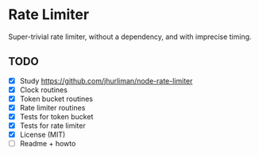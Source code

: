 # Rate Limiter

Super-trivial rate limiter, without a dependency, and with imprecise timing.

## TODO

- [x] Study https://github.com/jhurliman/node-rate-limiter
- [x] Clock routines
- [x] Token bucket routines
- [x] Rate limiter routines
- [x] Tests for token bucket
- [x] Tests for rate limiter
- [x] License (MIT)
- [ ] Readme + howto
